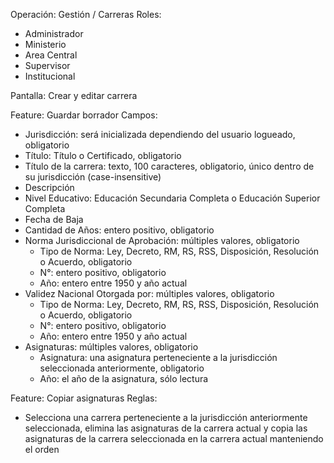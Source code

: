 Operación: Gestión / Carreras
Roles:
- Administrador
- Ministerio
- Area Central
- Supervisor
- Institucional

Pantalla: Crear y editar carrera

Feature: Guardar borrador
Campos:
- Jurisdicción: será inicializada dependiendo del usuario logueado, obligatorio
- Título: Título o Certificado, obligatorio
- Título de la carrera: texto, 100 caracteres, obligatorio, único dentro de su jurisdicción (case-insensitive)
- Descripción
- Nivel Educativo: Educación Secundaria Completa o Educación Superior Completa
- Fecha de Baja
- Cantidad de Años: entero positivo, obligatorio
- Norma Jurisdiccional de Aprobación: múltiples valores, obligatorio
	- Tipo de Norma: Ley, Decreto, RM, RS, RSS, Disposición, Resolución o Acuerdo, obligatorio
	- N°: entero positivo, obligatorio
	- Año: entero entre 1950 y año actual
- Validez Nacional Otorgada por: múltiples valores, obligatorio
	- Tipo de Norma: Ley, Decreto, RM, RS, RSS, Disposición, Resolución o Acuerdo, obligatorio
	- N°: entero positivo, obligatorio
	- Año: entero entre 1950 y año actual
- Asignaturas: múltiples valores, obligatorio
	- Asignatura: una asignatura perteneciente a la jurisdicción seleccionada anteriormente, obligatorio
	- Año: el año de la asignatura, sólo lectura

Feature: Copiar asignaturas
Reglas:
- Selecciona una carrera perteneciente a la jurisdicción anteriormente seleccionada, elimina las asignaturas de la carrera actual y copia las asignaturas de la carrera seleccionada en la carrera actual manteniendo el orden